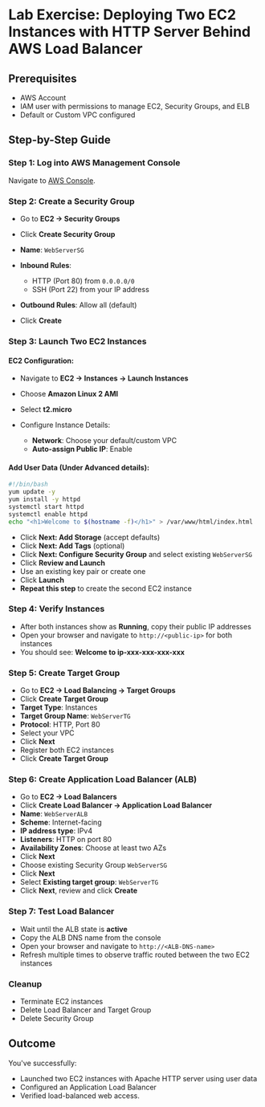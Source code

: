 # Lab Exercise: Deploying Two EC2 Instances with HTTP Server Behind AWS Load Balancer

## Prerequisites

* AWS Account
* IAM user with permissions to manage EC2, Security Groups, and ELB
* Default or Custom VPC configured

## Step-by-Step Guide

### Step 1: Log into AWS Management Console

Navigate to [AWS Console](https://console.aws.amazon.com).

### Step 2: Create a Security Group

* Go to **EC2 → Security Groups**
* Click **Create Security Group**
* **Name**: `WebServerSG`
* **Inbound Rules**:

  * HTTP (Port 80) from `0.0.0.0/0`
  * SSH (Port 22) from your IP address
* **Outbound Rules**: Allow all (default)
* Click **Create**

### Step 3: Launch Two EC2 Instances

#### EC2 Configuration:

* Navigate to **EC2 → Instances → Launch Instances**
* Choose **Amazon Linux 2 AMI**
* Select **t2.micro**
* Configure Instance Details:

  * **Network**: Choose your default/custom VPC
  * **Auto-assign Public IP**: Enable

#### Add User Data (Under Advanced details):

```bash
#!/bin/bash
yum update -y
yum install -y httpd
systemctl start httpd
systemctl enable httpd
echo "<h1>Welcome to $(hostname -f)</h1>" > /var/www/html/index.html
```

* Click **Next: Add Storage** (accept defaults)
* Click **Next: Add Tags** (optional)
* Click **Next: Configure Security Group** and select existing `WebServerSG`
* Click **Review and Launch**
* Use an existing key pair or create one
* Click **Launch**
* **Repeat this step** to create the second EC2 instance

### Step 4: Verify Instances

* After both instances show as **Running**, copy their public IP addresses
* Open your browser and navigate to `http://<public-ip>` for both instances
* You should see: **Welcome to ip-xxx-xxx-xxx-xxx**

### Step 5: Create Target Group

* Go to **EC2 → Load Balancing → Target Groups**
* Click **Create Target Group**
* **Target Type**: Instances
* **Target Group Name**: `WebServerTG`
* **Protocol**: HTTP, Port 80
* Select your VPC
* Click **Next**
* Register both EC2 instances
* Click **Create Target Group**

### Step 6: Create Application Load Balancer (ALB)

* Go to **EC2 → Load Balancers**
* Click **Create Load Balancer → Application Load Balancer**
* **Name**: `WebServerALB`
* **Scheme**: Internet-facing
* **IP address type**: IPv4
* **Listeners**: HTTP on port 80
* **Availability Zones**: Choose at least two AZs
* Click **Next**
* Choose existing Security Group `WebServerSG`
* Click **Next**
* Select **Existing target group**: `WebServerTG`
* Click **Next**, review and click **Create**

### Step 7: Test Load Balancer

* Wait until the ALB state is **active**
* Copy the ALB DNS name from the console
* Open your browser and navigate to `http://<ALB-DNS-name>`
* Refresh multiple times to observe traffic routed between the two EC2 instances

### Cleanup

* Terminate EC2 instances
* Delete Load Balancer and Target Group
* Delete Security Group

## Outcome

You've successfully:

* Launched two EC2 instances with Apache HTTP server using user data
* Configured an Application Load Balancer
* Verified load-balanced web access.
